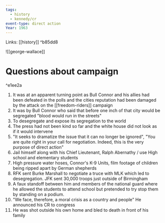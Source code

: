 ```yaml
---
tags:
  - history
  - kennedy/cr
event-type: direct action
Year: 1963
---
```

Links: [[history]] ^b85dd8

![[george-wallace]]

# Questions about campaign

^e1ee2a

1.  It was at an apparent turning point as Bull Connor and his allies had been defeated in the polls and the cities reputation had been damaged by the attack on the [[freedom-riders]] campaign
2. It was by Bull Connor who said that before one inch of that city would be segregated "blood would run in the streets"
3. To desegregate and expose its segregation to the world
4. The press had not been kind so far and the white house did not look as if it would intervene 
5. "It seeks to dramatize the issue that it can no longer be ignored", "You are quite right in your call for negotiation. Indeed, this is the very purpose of direct action"
6. Jail himself along with his Chief Lieutenant, Ralph Abernathy / use High school and elementary students 
7. High pressure water hoses, Connor's K-9 Units, film footage of children being ripped apart by German shepherds
8. RFK sent Burke Marshall to negotiate a truce with MLK which led to desegregation. JFK sent 30,000 troops just outside of Birmingham
9. A faux standoff between him and members of the national guard where he allowed the students to attend school but pretended to try stop them by standing on a podium.
10. "We face, therefore, a moral crisis as a country and people" He announced his CR to congress
11. He was shot outside his own home and bled to death in front of his family